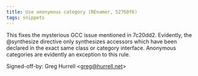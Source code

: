 ```yaml
---
title: Use anonymous category (REnamer, 52760f6)
tags: snippets
---
```


This fixes the mysterious GCC issue mentioned in 7c20dd2. Evidently, the @synthesize directive only synthesizes accessors which have been declared in the exact same class or category interface. Anonymous categories are evidently an exception to this rule.

Signed-off-by: Greg Hurrell &lt;greg@hurrell.net&gt;
